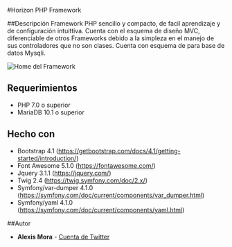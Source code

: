 #Horizon PHP Framework

##Descripción
Framework PHP sencillo y compacto, de facil aprendizaje y de configuración intuittiva. Cuenta con el esquema de diseño MVC, diferenciable de otros Frameworks debido a la simpleza en el manejo de sus controladores que no son clases. Cuenta con esquema de para base de datos Mysqli.

![Home del Framework](https://firebasestorage.googleapis.com/v0/b/horizon-81484.appspot.com/o/Horizon.png?alt=media&token=37c67d3a-0761-423b-b1d4-9a9d5d2532cb "Home del Framework")

## Requerimientos
* PHP 7.0 o superior
* MariaDB 10.1 o superior

## Hecho con
* Bootstrap 4.1 (https://getbootstrap.com/docs/4.1/getting-started/introduction/)
* Font Awesome 5.1.0 (https://fontawesome.com/)
* Jquery 3.1.1 (https://jquery.com/)
* Twig 2.4 (https://twig.symfony.com/doc/2.x/)
* Symfony/var-dumper 4.1.0 (https://symfony.com/doc/current/components/var_dumper.html)
* Symfony/yaml 4.1.0 (https://symfony.com/doc/current/components/yaml.html)

##Autor
* **Alexis Mora** - [Cuenta de Twitter](https://twitter.com/alxsmora1)
